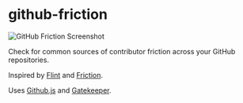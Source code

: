 github-friction
===============

![GitHub Friction Screenshot](http://i.imgur.com/3lwj66Ul.png)

Check for common sources of contributor friction across your GitHub repositories.

Inspired by [Flint](https://github.com/pengwynn/flint) and [Friction](https://github.com/rafalchmiel/friction).

Uses [Github.js](https://github.com/michael/github) and [Gatekeeper](https://github.com/prose/gatekeeper).
